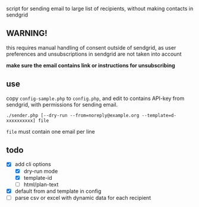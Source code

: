 script for sending email to large list of recipients, without making contacts in sendgrid

## WARNING!

this requires manual handling of consent outside of sendgrid,
as user preferences and unsubscriptions in sendgrid are not taken into account

**make sure the email contains link or instructions for unsubscribing**

## use

copy `config-sample.php` to `config.php`,
and edit to contains API-key from sendgrid, with permissions for sending email.

`./sender.php [--dry-run --from=noreply@example.org --template=d-xxxxxxxxxx] file`

`file` must contain one email per line

## todo

- [x] add cli options
  - [x] dry-run mode
  - [x] template-id
  - [ ] html/plan-text
- [x] default from and template in config
- [ ] parse csv or excel with dynamic data for each recipient 
